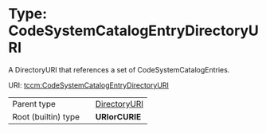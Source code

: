 
# Type: CodeSystemCatalogEntryDirectoryURI


A DirectoryURI that references a set of CodeSystemCatalogEntries.

URI: [tccm:CodeSystemCatalogEntryDirectoryURI](https://hotecosystem.org/tccm/CodeSystemCatalogEntryDirectoryURI)

|  |  |  |
| --- | --- | --- |
| Parent type | | [DirectoryURI](types/DirectoryURI.md) |
| Root (builtin) type | | **URIorCURIE** |
